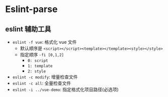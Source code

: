 # Eslint-parse

## eslint 辅助工具
- `eslint -f vue`: 格式化 vue 文件
  - 默认顺序是 `<script></script><template></template><style></style>`
  - 指定顺序 `-fi [0,1,2]`
    - `0: script`
    - `1: template`
    - `2: style`
- `eslint -c modify`: 增量检查文件
- `eslint -c all`: 全量检查文件
- `eslint -i ../vue-demo`: 指定格式化项目路径(必选项)
